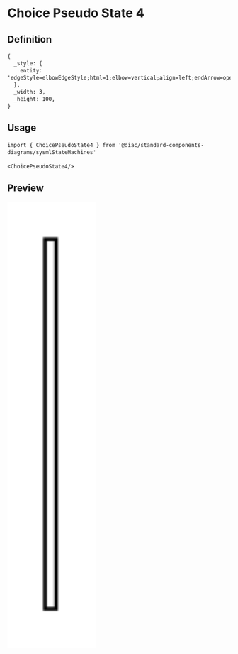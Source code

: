 # Choice Pseudo State 4

## Definition

```
{
  _style: { 
    entity: 'edgeStyle=elbowEdgeStyle;html=1;elbow=vertical;align=left;endArrow=open;rounded=0;labelBackgroundColor=none;verticalAlign=bottom;endSize=12;',
  },
  _width: 3,
  _height: 100,
}
```

## Usage

```
import { ChoicePseudoState4 } from '@diac/standard-components-diagrams/sysmlStateMachines'

<ChoicePseudoState4/>
```

## Preview

<img src="./choice-pseudo-state-4.png" width="200"/>
